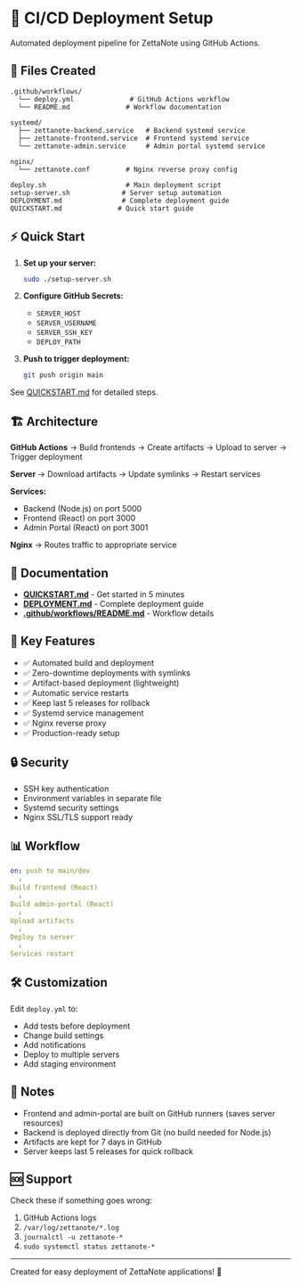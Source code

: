 # 🚀 CI/CD Deployment Setup

Automated deployment pipeline for ZettaNote using GitHub Actions.

## 📁 Files Created

```
.github/workflows/
  └── deploy.yml              # GitHub Actions workflow
  └── README.md              # Workflow documentation

systemd/
  ├── zettanote-backend.service   # Backend systemd service
  ├── zettanote-frontend.service  # Frontend systemd service
  └── zettanote-admin.service     # Admin portal systemd service

nginx/
  └── zettanote.conf         # Nginx reverse proxy config

deploy.sh                    # Main deployment script
setup-server.sh             # Server setup automation
DEPLOYMENT.md               # Complete deployment guide
QUICKSTART.md              # Quick start guide
```

## ⚡ Quick Start

1. **Set up your server:**

   ```bash
   sudo ./setup-server.sh
   ```

2. **Configure GitHub Secrets:**

   - `SERVER_HOST`
   - `SERVER_USERNAME`
   - `SERVER_SSH_KEY`
   - `DEPLOY_PATH`

3. **Push to trigger deployment:**
   ```bash
   git push origin main
   ```

See [QUICKSTART.md](./QUICKSTART.md) for detailed steps.

## 🏗️ Architecture

**GitHub Actions** → Build frontends → Create artifacts → Upload to server → Trigger deployment

**Server** → Download artifacts → Update symlinks → Restart services

**Services:**

- Backend (Node.js) on port 5000
- Frontend (React) on port 3000
- Admin Portal (React) on port 3001

**Nginx** → Routes traffic to appropriate service

## 📖 Documentation

- **[QUICKSTART.md](./QUICKSTART.md)** - Get started in 5 minutes
- **[DEPLOYMENT.md](./DEPLOYMENT.md)** - Complete deployment guide
- **[.github/workflows/README.md](./.github/workflows/README.md)** - Workflow details

## 🔧 Key Features

- ✅ Automated build and deployment
- ✅ Zero-downtime deployments with symlinks
- ✅ Artifact-based deployment (lightweight)
- ✅ Automatic service restarts
- ✅ Keep last 5 releases for rollback
- ✅ Systemd service management
- ✅ Nginx reverse proxy
- ✅ Production-ready setup

## 🔒 Security

- SSH key authentication
- Environment variables in separate file
- Systemd security settings
- Nginx SSL/TLS support ready

## 📊 Workflow

```yaml
on: push to main/dev
  ↓
Build frontend (React)
  ↓
Build admin-portal (React)
  ↓
Upload artifacts
  ↓
Deploy to server
  ↓
Services restart
```

## 🛠️ Customization

Edit `deploy.yml` to:

- Add tests before deployment
- Change build settings
- Add notifications
- Deploy to multiple servers
- Add staging environment

## 📝 Notes

- Frontend and admin-portal are built on GitHub runners (saves server resources)
- Backend is deployed directly from Git (no build needed for Node.js)
- Artifacts are kept for 7 days in GitHub
- Server keeps last 5 releases for quick rollback

## 🆘 Support

Check these if something goes wrong:

1. GitHub Actions logs
2. `/var/log/zettanote/*.log`
3. `journalctl -u zettanote-*`
4. `sudo systemctl status zettanote-*`

---

Created for easy deployment of ZettaNote applications! 🎉
